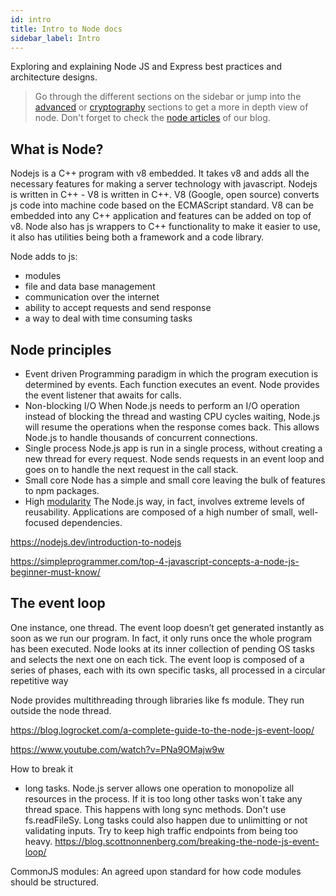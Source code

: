 ```yaml
---
id: intro
title: Intro to Node docs
sidebar_label: Intro
---
```


Exploring and explaining Node JS and Express best practices and architecture designs.

> Go through the different sections on the sidebar or jump into the [advanced](advanced/clusters) or [cryptography](advanced/crypto) sections to get a more in depth view of node. Don't forget to check the [node articles](../../blog/tags/node) of our blog.

## What is Node?

Nodejs is a C++ program with v8 embedded. It takes v8 and adds all the necessary features for making a server technology with javascript.
Nodejs is written in C++ - V8 is written in C++. V8 (Google, open source) converts js code into machine code based on the ECMAScript standard. V8 can be embedded into any C++ application and features can be added on top of v8.
Node also has js wrappers to C++ functionality to make it easier to use, it also has utilities being both a framework and a code library.

Node adds to js:

- modules
- file and data base management
- communication over the internet
- ability to accept requests and send response
- a way to deal with time consuming tasks

## Node principles

- Event driven
  Programming paradigm in which the program execution is determined by events. Each function executes an event. Node provides the event listener that awaits for calls.
- Non-blocking I/O
  When Node.js needs to perform an I/O operation instead of blocking the thread and wasting CPU cycles waiting, Node.js will resume the operations when the response comes back. This allows Node.js to handle thousands of concurrent connections.
- Single process
  Node.js app is run in a single process, without creating a new thread for every request. Node sends requests in an event loop and goes on to handle the next request in the call stack.
- Small core
  Node has a simple and small core leaving the bulk of features to npm packages.
- High [modularity](https://code-quality-metrics.github.io/docs-and-blog/blog/modularDesign)
  The Node.js way, in fact, involves extreme levels of reusability. Applications are composed of a high number of small, well-focused dependencies.

<https://nodejs.dev/introduction-to-nodejs>

<https://simpleprogrammer.com/top-4-javascript-concepts-a-node-js-beginner-must-know/>

## The event loop

One instance, one thread. The event loop doesn’t get generated instantly as soon as we run our program. In fact, it only runs once the whole program has been executed. Node looks at its inner collection of pending OS tasks and selects the next one on each tick. The event loop is composed of a series of phases, each with its own specific tasks, all processed in a circular repetitive way

Node provides multithreading through libraries like fs module. They run outside the node thread.

<https://blog.logrocket.com/a-complete-guide-to-the-node-js-event-loop/>

<https://www.youtube.com/watch?v=PNa9OMajw9w>

How to break it

- long tasks.
  Node.js server allows one operation to monopolize all resources in the process. If it is too long other tasks won`t take any thread space. This happens with long sync methods. Don't use fs.readFileSy.
  Long tasks could also happen due to unlimitting or not validating inputs.
  Try to keep high traffic endpoints from being too heavy.
  <https://blog.scottnonnenberg.com/breaking-the-node-js-event-loop/>

CommonJS modules: An agreed upon standard for how code modules should be structured.
